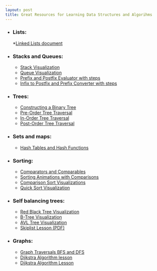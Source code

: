 ```yaml
---
layout: post
title: Great Resources for Learning Data Structures and Algorihms
---
```


- ### Lists: 
    *[Linked Lists document](https://www.cs.cmu.edu/~adamchik/15-121/lectures/Linked%20Lists/linked%20lists.html)

- ### Stacks and Queues:
    * [Stack Visualization](https://www.cs.usfca.edu/~galles/visualization/StackArray.html)
    * [Queue Visualization](https://www.cs.usfca.edu/~galles/visualization/QueueArray.html)
    * [Prefix and Postfix Evaluator with steps](https://raj457036.github.io/Simple-Tools/prefixAndPostfixEvaluator.html)
    * [Infix to Postfix and Prefix Converter with steps](https://raj457036.github.io/Simple-Tools/prefixAndPostfixConvertor.html)

- ### Trees:
    * [Constructing a Binary Tree](https://www.youtube.com/watch?v=m4T__2QnoyQ)
    * [Pre-Order Tree Traversal](https://www.youtube.com/watch?v=1WxLM2hwL-U)
    * [In-Order Tree Traversal](https://www.youtube.com/watch?v=5dySuyZf9Qg)
    * [Post-Order Tree Traversal](https://www.youtube.com/watch?v=4zVdfkpcT6U)

- ### Sets and maps: 
    * [Hash Tables and Hash Functions](https://www.youtube.com/watch?v=KyUTuwz_b7Q)

- ### Sorting:
    * [Comparators and Comparables](https://www.baeldung.com/java-comparator-comparable)
    * [Sorting Animations with Comparisons](http://sorting.at/)
    * [Comparison Sort Visualizations](https://www.cs.usfca.edu/~galles/visualization/ComparisonSort.html)
    * [Quick Sort Visualization](http://me.dt.in.th/page/Quicksort/)

- ### Self balancing trees:
    * [Red Black Tree Visualization](https://www.cs.usfca.edu/~galles/visualization/RedBlack.html)
    * [B-Tree Visualization](https://www.cs.usfca.edu/~galles/visualization/BTree.html)
    * [AVL Tree Visualization](https://www.cs.usfca.edu/~galles/visualization/AVLtree.html)
    * [Skiplist Lesson (PDF)](https://www.cs.cmu.edu/~ckingsf/bioinfo-lectures/skiplists.pdf)

- ### Graphs:
    * [Graph Traversals BFS and DFS](https://www.youtube.com/watch?v=pcKY4hjDrxk)
    * [Dijkstra Algorithm lesson](https://www.youtube.com/watch?v=XB4MIexjvY0)
    * [Dijkstra Algorithm Lesson](https://www.youtube.com/watch?v=pVfj6mxhdMw)



